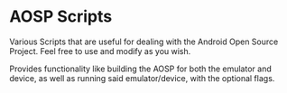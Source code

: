 AOSP Scripts
============

Various Scripts that are useful for dealing with the Android Open Source Project. Feel free to use and modify as you wish.

Provides functionality like building the AOSP for both the emulator and device, as well as running said emulator/device, with the optional flags.
